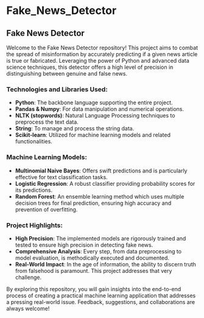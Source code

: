 # Fake_News_Detector
<!DOCTYPE html>
<html>

<body>

<h2>Fake News Detector</h2>

<p>Welcome to the Fake News Detector repository! This project aims to combat the spread of misinformation by accurately predicting if a given news article is true or fabricated. Leveraging the power of Python and advanced data science techniques, this detector offers a high level of precision in distinguishing between genuine and false news.</p>

<h3>Technologies and Libraries Used:</h3>
<ul>
    <li><strong>Python</strong>: The backbone language supporting the entire project.</li>
    <li><strong>Pandas & Numpy</strong>: For data manipulation and numerical operations.</li>
    <li><strong>NLTK (stopwords)</strong>: Natural Language Processing techniques to preprocess the text data.</li>
    <li><strong>String</strong>: To manage and process the string data.</li>
    <li><strong>Scikit-learn</strong>: Utilized for machine learning models and related functionalities.</li>
</ul>

<h3>Machine Learning Models:</h3>
<ul>
    <li><strong>Multinomial Naive Bayes</strong>: Offers swift predictions and is particularly effective for text classification tasks.</li>
    <li><strong>Logistic Regression</strong>: A robust classifier providing probability scores for its predictions.</li>
    <li><strong>Random Forest</strong>: An ensemble learning method which uses multiple decision trees for final prediction, ensuring high accuracy and prevention of overfitting.</li>
</ul>

<h3>Project Highlights:</h3>
<ul>
    <li><strong>High Precision</strong>: The implemented models are rigorously trained and tested to ensure high precision in detecting fake news.</li>
    <li><strong>Comprehensive Analysis</strong>: Every step, from data preprocessing to model evaluation, is methodically executed and documented.</li>
    <li><strong>Real-World Impact</strong>: In the age of information, the ability to discern truth from falsehood is paramount. This project addresses that very challenge.</li>
</ul>

<p>By exploring this repository, you will gain insights into the end-to-end process of creating a practical machine learning application that addresses a pressing real-world issue. Feedback, suggestions, and collaborations are always welcome!</p>

</body>
</html>
